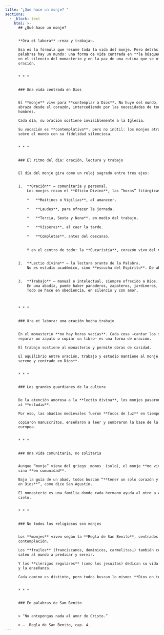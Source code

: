 ```yaml
---
title: "¿Que hace un monje? "
sections:
  - _block: text
    html: >-
      ## ¿Qué hace un monje?


      **Ora et labora** —reza y trabaja—.  

      Esa es la fórmula que resume toda la vida del monje. Pero detrás de esas tres
      palabras hay un mundo: una forma de vida centrada en **la búsqueda de Dios**,
      en el silencio del monasterio y en la paz de una rutina que se ofrece como
      oración.


      * * *


      ### Una vida centrada en Dios


      El **monje** vive para **contemplar a Dios**. No huye del mundo, sino que lo
      abraza desde el corazón, intercediendo por las necesidades de todos los
      hombres.  

      Cada día, su oración sostiene invisiblemente a la Iglesia.  

      Su vocación es **contemplativa**, pero no inútil: los monjes atraen la gracia
      sobre el mundo con su fidelidad silenciosa.


      * * *


      ### El ritmo del día: oración, lectura y trabajo


      El día del monje gira como un reloj sagrado entre tres ejes:


      1.  **Oración** – comunitaria y personal.  
          Los monjes rezan el **Oficio Divino**, las “horas” litúrgicas que marcan el día:
          
          *   **Maitines o Vigilias**, al amanecer.
              
          *   **Laudes**, para ofrecer la jornada.
              
          *   **Tercia, Sexta y Nona**, en medio del trabajo.
              
          *   **Vísperas**, al caer la tarde.
              
          *   **Completas**, antes del descanso.
              
          
          Y en el centro de todo: la **Eucaristía**, corazón vivo del monasterio.

          
      2.  **Lectio divina** – la lectura orante de la Palabra.  
          No es estudio académico, sino **escucha del Espíritu**. De ahí nacieron las grandes bibliotecas benedictinas que conservaron la cultura cristiana y grecorromana durante siglos.

          
      3.  **Trabajo** – manual o intelectual, siempre ofrecido a Dios.  
          En una abadía, puede haber panaderos, zapateros, jardineros, encuadernadores, músicos, bibliotecarios o maestros.  
          Todo se hace en obediencia, en silencio y con amor.

          

      * * *


      ### Ora et labora: una oración hecha trabajo


      En el monasterio **no hay horas vacías**. Cada cosa —cantar los salmos,
      reparar un zapato o copiar un libro— es una forma de oración.  

      El trabajo sostiene al monasterio y permite obras de caridad.  

      El equilibrio entre oración, trabajo y estudio mantiene al monje **en paz,
      sereno y centrado en Dios**.


      * * *


      ### Los grandes guardianes de la cultura


      De la atención amorosa a la **lectio divina**, los monjes pasaron naturalmente
      al **estudio**.  

      Por eso, las abadías medievales fueron **focos de luz** en tiempos oscuros:  

      copiaron manuscritos, enseñaron a leer y sembraron la base de la cultura
      europea.


      * * *


      ### Una vida comunitaria, no solitaria


      Aunque “monje” viene del griego _monos_ (solo), el monje **no vive aislado**,
      sino **en comunidad**.  

      Bajo la guía de un abad, todos buscan “**tener un solo corazón y una sola alma
      en Dios**”, como dice San Agustín.  

      El monasterio es una familia donde cada hermano ayuda al otro a alcanzar el
      cielo.


      * * *


      ### No todos los religiosos son monjes


      Los **monjes** viven según la **Regla de San Benito**, centrados en la
      contemplación.  

      Los **frailes** (franciscanos, dominicos, carmelitas…) también consagrados,
      salen al mundo a predicar y servir.  

      Y los **clérigos regulares** (como los jesuitas) dedican su vida al apostolado
      y la enseñanza.  

      Cada camino es distinto, pero todos buscan lo mismo: **Dios en todo**.


      * * *


      ### En palabras de San Benito


      > “No antepongas nada al amor de Cristo.”  

      > — _Regla de San Benito, cap. 4_
---
```

